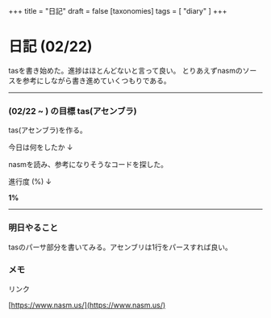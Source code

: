 +++
title = "日記"
draft = false
[taxonomies]
tags = [ "diary" ]
+++

# 日記 (02/22)

tasを書き始めた。進捗はほとんどないと言って良い。
とりあえずnasmのソースを参考にしながら書き進めていくつもりである。

---

### (02/22 ~ ) の目標 tas(アセンブラ)

tas(アセンブラ)を作る。

今日は何をしたか ↓

nasmを読み、参考になりそうなコードを探した。

進行度 (%) ↓

**1%**

---

### 明日やること
tasのパーサ部分を書いてみる。アセンブリは1行をパースすれば良い。

### メモ

リンク

[https://www.nasm.us/](https://www.nasm.us/)
